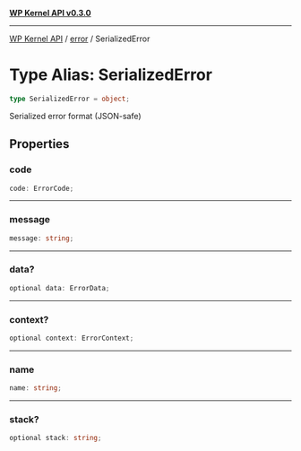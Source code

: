 [**WP Kernel API v0.3.0**](../../README.md)

---

[WP Kernel API](../../README.md) / [error](../README.md) / SerializedError

# Type Alias: SerializedError

```ts
type SerializedError = object;
```

Serialized error format (JSON-safe)

## Properties

### code

```ts
code: ErrorCode;
```

---

### message

```ts
message: string;
```

---

### data?

```ts
optional data: ErrorData;
```

---

### context?

```ts
optional context: ErrorContext;
```

---

### name

```ts
name: string;
```

---

### stack?

```ts
optional stack: string;
```
